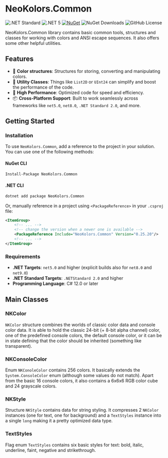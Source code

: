 ﻿# NeoKolors.Common

![.NET Standard](https://img.shields.io/badge/.NET-Standard2.0-89b4fa?style=for-the-badge&labelColor=6c7086)
![.NET 5](https://img.shields.io/badge/.NET-5.0-cba6f7?style=for-the-badge&labelColor=6c7086)
[![NuGet](https://img.shields.io/nuget/v/NeoKolors.Common?color=f5c2e7&style=for-the-badge&labelColor=6c7086)](https://www.nuget.org/packages/NeoKolors.Common)
![NuGet Downloads](https://img.shields.io/nuget/dt/NeoKolors.Common?color=a6e3a1&style=for-the-badge&labelColor=6c7086)
![GitHub License](https://img.shields.io/github/license/KryKomDev/NeoKolors?style=for-the-badge&labelColor=%236c7086&color=%23f9e2af)

NeoKolors.Common library contains basic common tools, structures and classes
for working with colors and ANSI escape sequences. It also offers some other
helpful utilities.

## Features
- 🌈 **Color structures**: Structures for storing, converting and manipulating colors.
- 🔨 **Utility Classes**: Things like `List2D` or `UInt24` can simplify and boost the performance of the code.
- 🚀 **High Performance**: Optimized code for speed and efficiency.
- 📦 **Cross-Platform Support**: Built to work seamlessly across frameworks like `net5.0`, `net8.0`, `.NET Standard 2.0`, and more.

## Getting Started

### Installation

To use `NeoKolors.Common`, add a reference to the project in your solution. You can use one of the following methods:

#### NuGet CLI

```sh
Install-Package NeoKolors.Common
```

#### .NET CLI

```bash
dotnet add package NeoKolors.Common
```

Or, manually reference in a project using `<PackageReference>` in your `.csproj` file:

``` xml
<ItemGroup>
    <!-- ... -->
    <!-- change the version when a newer one is available -->
    <PackageReference Include="NeoKolors.Common" Version="0.25.20"/> 
    <!-- ... -->
</ItemGroup>
```

### Requirements

- **.NET Targets**: `net5.0` and higher (explicit builds also for `net8.0` and `net9.0`)
- **.NET Standard Targets**: `.NETStandard 2.0` and higher
- **Programming Language**: C# 12.0 or later

## Main Classes

### NKColor

`NKColor` structure combines the worlds of classic color data and console color data.
It is able to hold the classic 24-bit (+ 8-bit alpha channel) color, one of the predefined
console colors, the default console color, or it can be in state defining that the color
should be inherited (something like transparent).

### NKConsoleColor

Enum `NKConoleColor` contains 256 colors. It basically extends the `System.ConsoleColor` enum
(although some values do not match). Apart from the basic 16 console colors, it also
contains a 6x6x6 RGB color cube and 24 grayscale colors.

### NKStyle

Structure `NKStyle` contains data for string styling. It compresses 2 `NKColor` instances
(one for text, one for background) and a `TextStyles` instance into a single `long` making
it a pretty optimized data type.

### TextStyles

Flag enum `TextStyles` contains six basic styles for text: bold, italic, underline, faint,
negative and strikethrough.